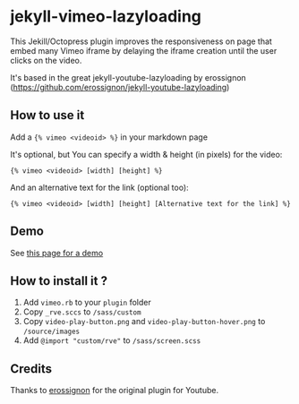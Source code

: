 jekyll-vimeo-lazyloading
========================

This Jekill/Octopress plugin improves the responsiveness on page that embed many Vimeo iframe by delaying the iframe creation until the user clicks on the video.

It's based in the great jekyll-youtube-lazyloading by erossignon (https://github.com/erossignon/jekyll-youtube-lazyloading)

## How to use it 

Add a ```{% vimeo <videoid> %}``` in your markdown page

It's optional, but You can specify a width & height (in pixels) for the video:

```{% vimeo <videoid> [width] [height] %}```

And an alternative text for the link (optional too):

```{% vimeo <videoid> [width] [height] [Alternative text for the link] %}```


## Demo 
  
See [this page for a demo](https://pornohardware.com/2014-09-27-jekyll-vimeo-lazyloading-un-nuevo-plugin-para-mostrar-videos-de-vimeo-en-octopress)


## How to install it ?

1. Add ```vimeo.rb``` to your ```plugin``` folder
2. Copy ```_rve.sccs``` to ```/sass/custom```
3. Copy ```video-play-button.png``` and ```video-play-button-hover.png``` to ```/source/images```
4. Add ```@import "custom/rve"``` to  ```/sass/screen.scss```


## Credits

Thanks to [erossignon](https://github.com/erossignon) for the original plugin for Youtube.
